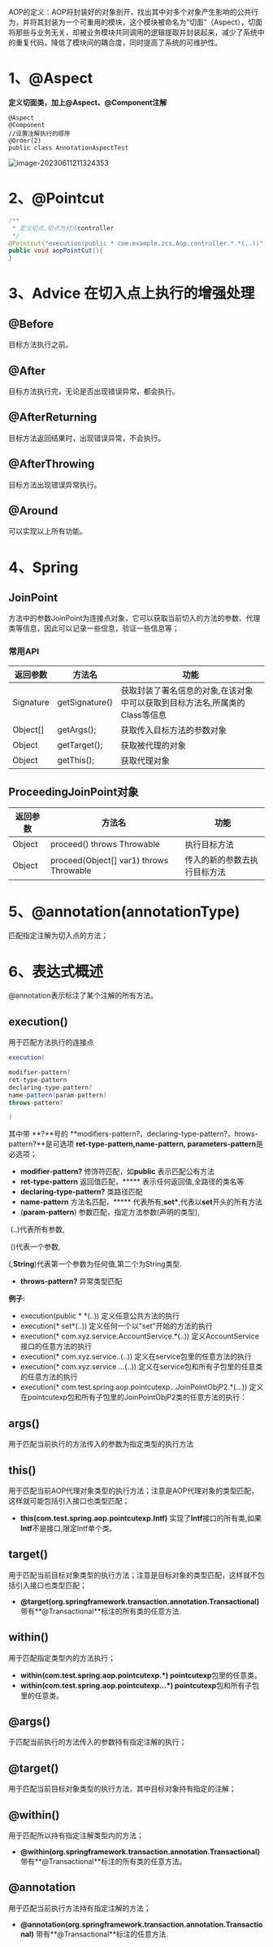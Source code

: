 AOP的定义：AOP将封装好的对象剖开，找出其中对多个对象产生影响的公共行为，并将其封装为一个可重用的模块，这个模块被命名为“切面”（Aspect），切面将那些与业务无关，却被业务模块共同调用的逻辑提取并封装起来，减少了系统中的重复代码，降低了模块间的耦合度，同时提高了系统的可维护性。

# 1、@Aspect

 **定义切面类，加上@Aspect、@Component注解**

```
@Aspect
@Component
//设置注解执行的顺序
@Order(2)
public class AnnotationAspectTest 
```

![image-20230611211324353](C:\Users\Yue\AppData\Roaming\Typora\typora-user-images\image-20230611211324353.png)



# 2、@Pointcut



```java
/**
 * 定义切点,切点为对应controller
 */
@Pointcut("execution(public * com.example.zcs.Aop.controller.*.*(..))")
public void aopPointCut(){
}
```
# 3、Advice 在切入点上执行的增强处理



## @Before

目标方法执行之前。



## @After

目标方法执行完，无论是否出现错误异常，都会执行。



## @AfterReturning

目标方法返回结果时，出现错误异常，不会执行。



## @AfterThrowing

目标方法出现错误异常执行。



## @Around

可以实现以上所有功能。



# 4、Spring 

## JoinPoint

方法中的参数JoinPoint为连接点对象，它可以获取当前切入的方法的参数、代理类等信息，因此可以记录一些信息，验证一些信息等；

### 常用API

| 返回参数 | 方法名 | 功能 |
| ------- | ----- | --- |
| Signature | getSignature() | 获取封装了署名信息的对象,在该对象中可以获取到目标方法名,所属类的Class等信息 |
| Object[] | getArgs();       | 获取传入目标方法的参数对象 |
| Object | getTarget();       | 获取被代理的对象 |
| Object | getThis();         | 获取代理对象 |

## ProceedingJoinPoint对象
| 返回参数 | 方法名 | 功能 |
| ------- | ----- | --- |
| Object | proceed() throws Throwable  | 执行目标方法  |
| Object | proceed(Object[] var1) throws Throwable | 传入的新的参数去执行目标方法 |

# 5、@annotation(annotationType)

 匹配指定注解为切入点的方法；



# 6、表达式概述

@annotation表示标注了某个注解的所有方法。

## execution()

用于匹配方法执行的连接点

```java
execution(

modifier-pattern?
ret-type-pattern
declaring-type-pattern?
name-pattern(param-pattern)
throws-pattern?

)
```

其中带 **?**号的 **modifiers-pattern?，declaring-type-pattern?，hrows-pattern?**是可选项
**ret-type-pattern,name-pattern, parameters-pattern**是必选项；

- **modifier-pattern?** 修饰符匹配，如**public** 表示匹配公有方法
- **ret-type-pattern** 返回值匹配，***** 表示任何返回值,全路径的类名等
- **declaring-type-pattern?** 类路径匹配
- **name-pattern** 方法名匹配，***** 代表所有,**set\***,代表以**set**开头的所有方法
- (**param-pattern**) 参数匹配，指定方法参数(声明的类型),

​     (..)代表所有参数,

​     ()代表一个参数,

​     (,**String**)代表第一个参数为任何值,第二个为String类型.

- **throws-pattern?** 异常类型匹配

**例子:**

- execution(public * *(..)) 定义任意公共方法的执行
- execution(* set*(..)) 定义任何一个以"set"开始的方法的执行
- execution(* com.xyz.service.AccountService.*(..)) 定义AccountService 接口的任意方法的执行
- execution(* com.xyz.service.*.*(..)) 定义在service包里的任意方法的执行
- execution(* com.xyz.service ..*.*(..)) 定义在service包和所有子包里的任意类的任意方法的执行
- execution(* com.test.spring.aop.pointcutexp…JoinPointObjP2.*(…)) 定义在pointcutexp包和所有子包里的JoinPointObjP2类的任意方法的执行：



## args() 

用于匹配当前执行的方法传入的参数为指定类型的执行方法

## this()

用于匹配当前AOP代理对象类型的执行方法；注意是AOP代理对象的类型匹配，这样就可能包括引入接口也类型匹配；

- **this(com.test.spring.aop.pointcutexp.Intf)** 实现了**Intf**接口的所有类,如果**Intf**不是接口,限定Intf单个类。

## target()

用于匹配当前目标对象类型的执行方法；注意是目标对象的类型匹配，这样就不包括引入接口也类型匹配；

- **@target(org.springframework.transaction.annotation.Transactional)** 带有**@Transactional**标注的所有类的任意方法.

## within()

用于匹配指定类型内的方法执行；

- **within(com.test.spring.aop.pointcutexp.\*) pointcutexp**包里的任意类。
- **within(com.test.spring.aop.pointcutexp…\*) pointcutexp**包和所有子包里的任意类。

## @args()

于匹配当前执行的方法传入的参数持有指定注解的执行；

## @target()

用于匹配当前目标对象类型的执行方法，其中目标对象持有指定的注解；

## @within()

用于匹配所以持有指定注解类型内的方法；

- **@within(org.springframework.transaction.annotation.Transactional)** 带有**@Transactional**标注的所有类的任意方法。

## @annotation

用于匹配当前执行方法持有指定注解的方法；

- **@annotation(org.springframework.transaction.annotation.Transactional)** 带有**@Transactional**标注的任意方法.